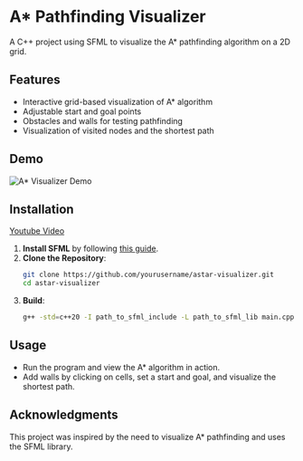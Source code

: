 # A* Pathfinding Visualizer

A C++ project using SFML to visualize the A* pathfinding algorithm on a 2D grid.

## Features
- Interactive grid-based visualization of A* algorithm
- Adjustable start and goal points
- Obstacles and walls for testing pathfinding
- Visualization of visited nodes and the shortest path

## Demo
![A* Visualizer Demo](assets/demo.gif)

## Installation
[Youtube Video](https://youtu.be/rZE700aaT5I?si=u1IdfY_vDQfHFcPy)
1. **Install SFML** by following [this guide](https://www.sfml-dev.org/tutorials/).
2. **Clone the Repository**:
    ```bash
    git clone https://github.com/yourusername/astar-visualizer.git
    cd astar-visualizer
    ```
3. **Build**:
    ```bash
    g++ -std=c++20 -I path_to_sfml_include -L path_to_sfml_lib main.cpp -o astar -lsfml-graphics -lsfml-window -lsfml-system
    ```

## Usage
- Run the program and view the A* algorithm in action.
- Add walls by clicking on cells, set a start and goal, and visualize the shortest path.

## Acknowledgments
This project was inspired by the need to visualize A* pathfinding and uses the SFML library.
